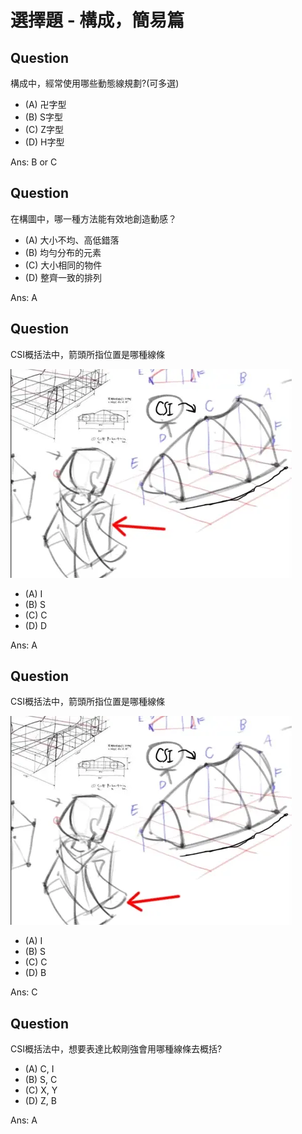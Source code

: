 # 選擇題 - 構成，簡易篇

## Question
構成中，經常使用哪些動態線規劃?(可多選)

* (A) 卍字型
* (B) S字型
* (C) Z字型
* (D) H字型

Ans: B or C

## Question

在構圖中，哪一種方法能有效地創造動感？

* (A) 大小不均、高低錯落
* (B) 均勻分布的元素
* (C) 大小相同的物件
* (D) 整齊一致的排列

Ans: A

## Question

CSI概括法中，箭頭所指位置是哪種線條

![](./CSI_I.webp)

* (A) I
* (B) S
* (C) C
* (D) D

Ans: A

## Question

CSI概括法中，箭頭所指位置是哪種線條

![](./CSI_C.webp)

* (A) I
* (B) S
* (C) C
* (D) B

Ans: C

## Question

CSI概括法中，想要表達比較剛強會用哪種線條去概括?

* (A) C, I
* (B) S, C
* (C) X, Y
* (D) Z, B

Ans: A